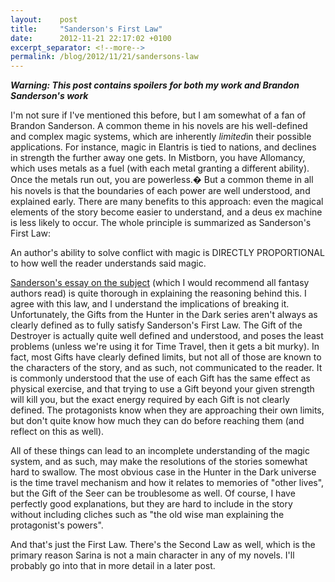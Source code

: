 ```yaml
---
layout:    post
title:     "Sanderson's First Law"
date:      2012-11-21 22:17:02 +0100
excerpt_separator: <!--more-->
permalink: /blog/2012/11/21/sandersons-law
---
```


***Warning: This post contains spoilers for both my work and Brandon Sanderson's work***

I'm not sure if I've mentioned this before, but I am somewhat of a fan of Brandon Sanderson. A common theme in his novels are his well-defined and complex magic systems, which are inherently *limited*in their possible applications. For instance, magic in Elantris is tied to nations, and declines in strength the further away one gets. In Mistborn, you have Allomancy, which uses metals as a fuel (with each metal granting a different ability). Once the metals run out, you are powerless.� But a common theme in all his novels is that the boundaries of each power are well understood, and explained early. There are many benefits to this approach: even the magical elements of the story become easier to understand, and a deus ex machine is less likely to occur. The whole principle is summarized as Sanderson's First Law:

<!--more-->An author's ability to solve conflict with magic is DIRECTLY PROPORTIONAL to how well the reader understands said magic.
[Sanderson's essay on the subject](http://www.brandonsanderson.com/article/40/Sandersons-First-Law) (which I would recommend all fantasy authors read) is quite thorough in explaining the reasoning behind this. I agree with this law, and I understand the implications of breaking it. Unfortunately, the Gifts from the Hunter in the Dark series aren't always as clearly defined as to fully satisfy Sanderson's First Law. The Gift of the Destroyer is actually quite well defined and understood, and poses the least problems (unless we're using it for Time Travel, then it gets a bit murky). In fact, most Gifts have clearly defined limits, but not all of those are known to the characters of the story, and as such, not communicated to the reader. It is commonly understood that the use of each Gift has the same effect as physical exercise, and that trying to use a Gift beyond your given strength will kill you, but the exact energy required by each Gift is not clearly defined. The protagonists know when they are approaching their own limits, but don't quite know how much they can do before reaching them (and reflect on this as well).

All of these things can lead to an incomplete understanding of the magic system, and as such, may make the resolutions of the stories somewhat hard to swallow. The most obvious case in the Hunter in the Dark universe is the time travel mechanism and how it relates to memories of &quot;other lives&quot;, but the Gift of the Seer can be troublesome as well. Of course, I have perfectly good explanations, but they are hard to include in the story without including cliches such as &quot;the old wise man explaining the protagonist's powers&quot;.

And that's just the First Law. There's the Second Law as well, which is the primary reason Sarina is not a main character in any of my novels. I'll probably go into that in more detail in a later post.

